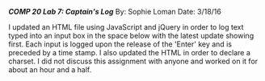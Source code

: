 ***COMP 20 Lab 7: Captain's Log***
By: Sophie Loman
Date: 3/18/16

I updated an HTML file using JavaScript and jQuery in order to log text typed into an input box in the space below with the latest update showing first. Each input is logged upon the release of the 'Enter' key and is preceded by a time stamp. I also updated the HTML in order to declare a charset. I did not discuss this assignment with anyone and worked on it for about an hour and a half.